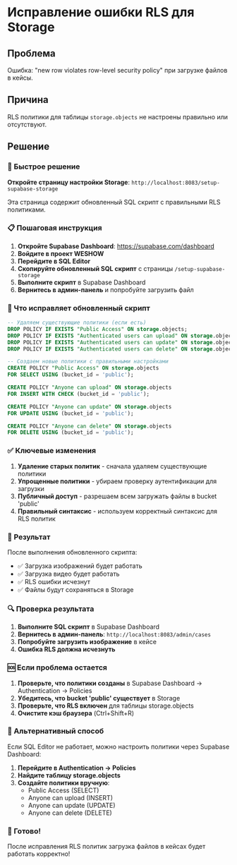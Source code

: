 # Исправление ошибки RLS для Storage

## Проблема
Ошибка: "new row violates row-level security policy" при загрузке файлов в кейсы.

## Причина
RLS политики для таблицы `storage.objects` не настроены правильно или отсутствуют.

## Решение

### 🚀 Быстрое решение

**Откройте страницу настройки Storage**: `http://localhost:8083/setup-supabase-storage`

Эта страница содержит обновленный SQL скрипт с правильными RLS политиками.

### 📋 Пошаговая инструкция

1. **Откройте Supabase Dashboard**: https://supabase.com/dashboard
2. **Войдите в проект WESHOW**
3. **Перейдите в SQL Editor**
4. **Скопируйте обновленный SQL скрипт** с страницы `/setup-supabase-storage`
5. **Выполните скрипт** в Supabase Dashboard
6. **Вернитесь в админ-панель** и попробуйте загрузить файл

### 🔧 Что исправляет обновленный скрипт

```sql
-- Удаляем существующие политики (если есть)
DROP POLICY IF EXISTS "Public Access" ON storage.objects;
DROP POLICY IF EXISTS "Authenticated users can upload" ON storage.objects;
DROP POLICY IF EXISTS "Authenticated users can update" ON storage.objects;
DROP POLICY IF EXISTS "Authenticated users can delete" ON storage.objects;

-- Создаем новые политики с правильными настройками
CREATE POLICY "Public Access" ON storage.objects
FOR SELECT USING (bucket_id = 'public');

CREATE POLICY "Anyone can upload" ON storage.objects
FOR INSERT WITH CHECK (bucket_id = 'public');

CREATE POLICY "Anyone can update" ON storage.objects
FOR UPDATE USING (bucket_id = 'public');

CREATE POLICY "Anyone can delete" ON storage.objects
FOR DELETE USING (bucket_id = 'public');
```

### ✅ Ключевые изменения

1. **Удаление старых политик** - сначала удаляем существующие политики
2. **Упрощенные политики** - убираем проверку аутентификации для загрузки
3. **Публичный доступ** - разрешаем всем загружать файлы в bucket 'public'
4. **Правильный синтаксис** - используем корректный синтаксис для RLS политик

### 🎯 Результат

После выполнения обновленного скрипта:

- ✅ Загрузка изображений будет работать
- ✅ Загрузка видео будет работать
- ✅ RLS ошибки исчезнут
- ✅ Файлы будут сохраняться в Storage

### 🔍 Проверка результата

1. **Выполните SQL скрипт** в Supabase Dashboard
2. **Вернитесь в админ-панель**: `http://localhost:8083/admin/cases`
3. **Попробуйте загрузить изображение** в кейсе
4. **Ошибка RLS должна исчезнуть**

### 🆘 Если проблема остается

1. **Проверьте, что политики созданы** в Supabase Dashboard → Authentication → Policies
2. **Убедитесь, что bucket 'public' существует** в Storage
3. **Проверьте, что RLS включен** для таблицы storage.objects
4. **Очистите кэш браузера** (Ctrl+Shift+R)

### 📖 Альтернативный способ

Если SQL Editor не работает, можно настроить политики через Supabase Dashboard:

1. **Перейдите в Authentication → Policies**
2. **Найдите таблицу storage.objects**
3. **Создайте политики вручную**:
   - Public Access (SELECT)
   - Anyone can upload (INSERT)
   - Anyone can update (UPDATE)
   - Anyone can delete (DELETE)

### 🎉 Готово!

После исправления RLS политик загрузка файлов в кейсах будет работать корректно!
